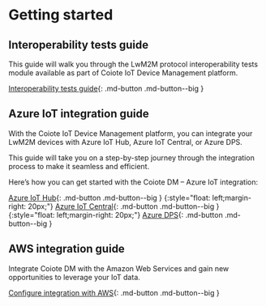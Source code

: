# Getting started

## Interoperability tests guide

This guide will walk you through the LwM2M protocol interoperability tests module available as part of Coiote IoT Device Management platform.

[Interoperability tests guide](Interoperability_tests_guide/Overview.md){: .md-button .md-button--big }

## Azure IoT integration guide

With the Coiote IoT Device Management platform, you can integrate your LwM2M devices with Azure IoT Hub, Azure IoT Central, or Azure DPS.

This guide will take you on a step-by-step journey through the integration process to make it seamless and efficient.

Here’s how you can get started with the Coiote DM – Azure IoT integration:

[Azure IoT Hub](Azure_IoT_Integration_Guide/Azure_IoT_Hub_integration/Configuring_Azure_IoT_Hub_integration_extension.md){: .md-button .md-button--big } {:style="float: left;margin-right: 20px;"} [Azure IoT Central](Azure_IoT_Integration_Guide/Azure_IoT_Central_integration/Configuring_Azure_IoT_Central_integration_extension.md){: .md-button .md-button--big } {:style="float: left;margin-right: 20px;"} [Azure DPS](Azure_IoT_Integration_Guide/Azure_IoT_Hub_integration/Configuring_Azure_IoT_Hub_integration_extension.md){: .md-button .md-button--big }

## AWS integration guide

Integrate Coiote DM with the Amazon Web Services and gain new opportunities to leverage your IoT data.

[Configure integration with AWS](AWS_Integration_Guide/Configuring_AWS_integration.md){: .md-button .md-button--big }
